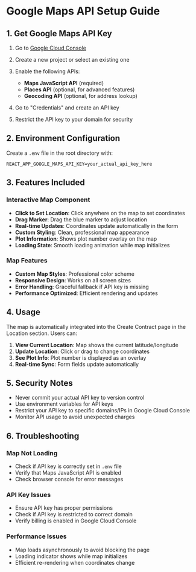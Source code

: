 # Google Maps API Setup Guide

## 1. Get Google Maps API Key

1. Go to [Google Cloud Console](https://console.cloud.google.com/)
2. Create a new project or select an existing one
3. Enable the following APIs:
   - **Maps JavaScript API** (required)
   - **Places API** (optional, for advanced features)
   - **Geocoding API** (optional, for address lookup)

4. Go to "Credentials" and create an API key
5. Restrict the API key to your domain for security

## 2. Environment Configuration

Create a `.env` file in the root directory with:

```env
REACT_APP_GOOGLE_MAPS_API_KEY=your_actual_api_key_here
```

## 3. Features Included

### Interactive Map Component
- **Click to Set Location**: Click anywhere on the map to set coordinates
- **Drag Marker**: Drag the blue marker to adjust location
- **Real-time Updates**: Coordinates update automatically in the form
- **Custom Styling**: Clean, professional map appearance
- **Plot Information**: Shows plot number overlay on the map
- **Loading State**: Smooth loading animation while map initializes

### Map Features
- **Custom Map Styles**: Professional color scheme
- **Responsive Design**: Works on all screen sizes
- **Error Handling**: Graceful fallback if API key is missing
- **Performance Optimized**: Efficient rendering and updates

## 4. Usage

The map is automatically integrated into the Create Contract page in the Location section. Users can:

1. **View Current Location**: Map shows the current latitude/longitude
2. **Update Location**: Click or drag to change coordinates
3. **See Plot Info**: Plot number is displayed as an overlay
4. **Real-time Sync**: Form fields update automatically

## 5. Security Notes

- Never commit your actual API key to version control
- Use environment variables for API keys
- Restrict your API key to specific domains/IPs in Google Cloud Console
- Monitor API usage to avoid unexpected charges

## 6. Troubleshooting

### Map Not Loading
- Check if API key is correctly set in `.env` file
- Verify that Maps JavaScript API is enabled
- Check browser console for error messages

### API Key Issues
- Ensure API key has proper permissions
- Check if API key is restricted to correct domain
- Verify billing is enabled in Google Cloud Console

### Performance Issues
- Map loads asynchronously to avoid blocking the page
- Loading indicator shows while map initializes
- Efficient re-rendering when coordinates change
